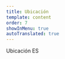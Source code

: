 ```yaml
---
title: Ubicación
template: content
order: 7
showInMenu: true
autoTranslated: true
---
```


Ubicación ES

